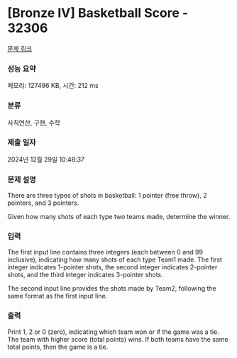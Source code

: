 # [Bronze IV] Basketball Score - 32306 

[문제 링크](https://www.acmicpc.net/problem/32306) 

### 성능 요약

메모리: 127496 KB, 시간: 212 ms

### 분류

사칙연산, 구현, 수학

### 제출 일자

2024년 12월 29일 10:48:37

### 문제 설명

<p style="user-select: auto !important;">There are three types of shots in basketball: 1 pointer (free throw), 2 pointers, and 3 pointers.</p>

<p style="user-select: auto !important;">Given how many shots of each type two teams made, determine the winner.</p>

### 입력 

 <p style="user-select: auto !important;">The first input line contains three integers (each between 0 and 99 inclusive), indicating how many shots of each type Team1 made. The first integer indicates 1-pointer shots, the second integer indicates 2-pointer shots, and the third integer indicates 3-pointer shots.</p>

<p style="user-select: auto !important;">The second input line provides the shots made by Team2, following the same format as the first input line.</p>

### 출력 

 <p style="user-select: auto !important;">Print 1, 2 or 0 (zero), indicating which team won or if the game was a tie. The team with higher score (total points) wins. If both teams have the same total points, then the game is a tie.</p>

